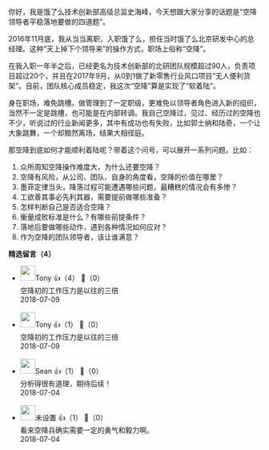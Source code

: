 你好，我是饿了么技术创新部高级总监史海峰，今天想跟大家分享的话题是“空降领导者平稳落地要做的四道题”。

2016年11月底，我从当当离职，入职饿了么，担任当时饿了么北京研发中心的总经理。这种“天上掉下个领导来”的操作方式，职场上俗称“空降”。

在我入职一年半之后，已经更名为技术创新部的北研团队规模超过90人，负责项目超过20个，并且在2017年9月，从0到1做了新零售行业风口项目“无人便利货架”。目前，团队核心成员稳定，我这次“空降”算是实现了“软着陆”。

身在职场，难免跳槽。做管理到了一定职级，更难免以领导者角色进入新的组织，当然不一定是跳槽，也可能是在内部转调。我自己空降过，见过、经历过的空降也不少，听说过的行业新闻更多，其中有成功也有失败，比如郭士纳和陆奇，一个让大象跳舞，一个却黯然离场，结果大相径庭。

那空降到底如何才能顺利着陆呢？带着这个问号，可以展开一系列问题。比如：

1. 众所周知空降操作难度大，为什么还要空降？
2. 空降有风险，从公司、团队、自身的角度看，空降的价值在哪里？
3. 墨菲定律当头，降落过程可能遭遇哪些问题，最糟糕的情况会有多惨？
4. 工欲善其事必先利其器，需要提前做哪些准备？
5. 怎样判断自己是否适合空降？
6. 衡量成败标准是什么？有哪些前提条件？
7. 落地后要做哪些动作，遇到各种情况如何应对？
8. 作为空降的团队领导者，该让谁满意？
<div><strong>精选留言（4）</strong></div><ul>
<li><img src="https://static001.geekbang.org/account/avatar/00/10/9c/74/3f173b64.jpg" width="30px"><span>Tony</span> 👍（4） 💬（0）<div>空降初的工作压力是以往的三倍</div>2018-07-09</li><br/><li><img src="https://static001.geekbang.org/account/avatar/00/10/9c/74/3f173b64.jpg" width="30px"><span>Tony</span> 👍（1） 💬（0）<div>空降初的工作压力是以往的三倍</div>2018-07-09</li><br/><li><img src="https://static001.geekbang.org/account/avatar/00/0f/42/8b/6ea91a1b.jpg" width="30px"><span>Sean</span> 👍（1） 💬（0）<div>分析得很有道理，期待后续！</div>2018-07-04</li><br/><li><img src="https://static001.geekbang.org/account/avatar/00/0f/51/b1/7d6879dc.jpg" width="30px"><span>未设置</span> 👍（1） 💬（0）<div>看来空降兵确实需要一定的勇气和毅力啊。</div>2018-07-04</li><br/>
</ul>